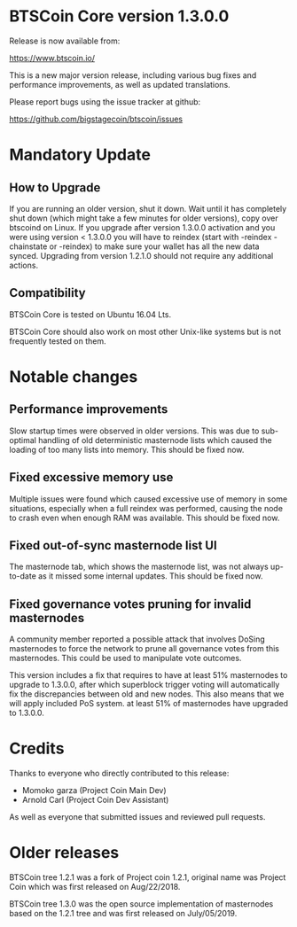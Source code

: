BTSCoin Core version 1.3.0.0
==========================

Release is now available from:

  <https://www.btscoin.io/>

This is a new major version release, including various bug fixes and performance improvements, as well as updated translations.

Please report bugs using the issue tracker at github:

  <https://github.com/bigstagecoin/btscoin/issues>



Mandatory Update
=========================

How to Upgrade
--------------

If you are running an older version, shut it down. Wait until it has completely
shut down (which might take a few minutes for older versions), copy over btscoind on Linux.
If you upgrade after version 1.3.0.0 activation and you were
using version < 1.3.0.0 you will have to reindex (start with -reindex -chainstate
or -reindex) to make sure your wallet has all the new data synced. Upgrading from
version 1.2.1.0 should not require any additional actions.

Compatibility
-----------------

BTSCoin Core is tested on Ubuntu 16.04 Lts.

BTSCoin Core should also work on most other Unix-like systems but is not frequently tested on them.


Notable changes
===============

Performance improvements
------------------------
Slow startup times were observed in older versions. This was due to sub-optimal handling of old
deterministic masternode lists which caused the loading of too many lists into memory. This should be
fixed now.

Fixed excessive memory use
--------------------------
Multiple issues were found which caused excessive use of memory in some situations, especially when
a full reindex was performed, causing the node to crash even when enough RAM was available. This should
be fixed now.

Fixed out-of-sync masternode list UI
------------------------------------
The masternode tab, which shows the masternode list, was not always up-to-date as it missed some internal
updates. This should be fixed now.

Fixed governance votes pruning for invalid masternodes
------------------------------------------------------
A community member reported a possible attack that involves DoSing masternodes to force the network
to prune all governance votes from this masternodes. This could be used to manipulate vote outcomes.

This version includes a fix that requires to have at least 51% masternodes to upgrade to
1.3.0.0, after which superblock trigger voting will automatically fix the discrepancies between
old and new nodes. This also means that we will apply included PoS system.
at least 51% of masternodes have upgraded to 1.3.0.0.


Credits
=======

Thanks to everyone who directly contributed to this release:

- Momoko garza (Project Coin Main Dev)
- Arnold Carl (Project Coin Dev Assistant)


As well as everyone that submitted issues and reviewed pull requests.

Older releases
==============

BTSCoin tree 1.2.1 was a fork of Project coin 1.2.1, original name was Project Coin
which was first released on Aug/22/2018.

BTSCoin tree 1.3.0 was the open source implementation of masternodes based on
the 1.2.1 tree and was first released on July/05/2019.
